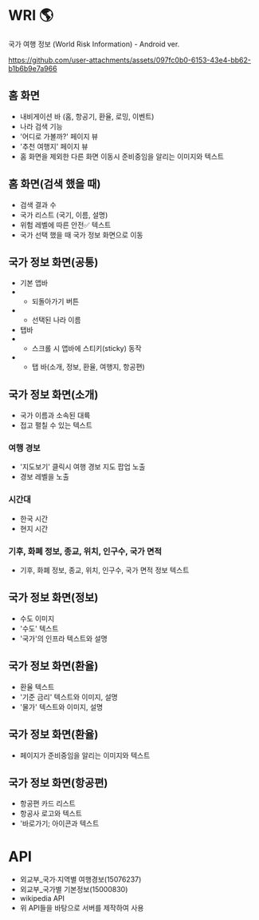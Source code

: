 # WRI 🌎

국가 여행 정보 (World Risk Information) - Android ver.

https://github.com/user-attachments/assets/097fc0b0-6153-43e4-bb62-b1b6b9e7a966

## 홈 화면
- 내비게이션 바 (홈, 항공기, 환율, 로밍, 이벤트)
- 나라 검색 기능
- '어디로 가볼까?' 페이지 뷰
- '추천 여행지' 페이지 뷰
- 홈 화면을 제외한 다른 화면 이동시 준비중임을 알리는 이미지와 텍스트

## 홈 화면(검색 했을 때)
- 검색 결과 수
- 국가 리스트 (국기, 이름, 설명)
- 위험 레벨에 따른 안전✅ 텍스트
- 국가 선택 했을 때 국가 정보 화면으로 이동

## 국가 정보 화면(공통)
- 기본 앱바
- - 되돌아가기 버튼
- - 선택된 나라 이름
- 탭바
- - 스크롤 시 앱바에 스티키(sticky) 동작
- - 탭 바(소개, 정보, 환율, 여행지, 항공편)

## 국가 정보 화면(소개)
- 국가 이름과 소속된 대륙
- 접고 펼칠 수 있는 텍스트
### 여행 경보
- '지도보기' 클릭시 여행 경보 지도 팝업 노출
- 경보 레벨을 노출
### 시간대
- 한국 시간
- 현지 시간
### 기후, 화폐 정보, 종교, 위치, 인구수, 국가 면적
- 기후, 화폐 정보, 종교, 위치, 인구수, 국가 면적 정보 텍스트

## 국가 정보 화면(정보)
- 수도 이미지
- '수도' 텍스트
- '국가'의 인프라 텍스트와 설명

## 국가 정보 화면(환율)
- 환율 텍스트
- '기준 금리' 텍스트와 이미지, 설명
- '물가' 텍스트와 이미지, 설명

## 국가 정보 화면(환율)
- 페이지가 준비중임을 알리는 이미지와 텍스트

## 국가 정보 화면(항공편)
- 항공편 카드 리스트
- 항공사 로고와 텍스트
- '바로가기; 아이콘과 텍스트

# API 
- 외교부_국가∙지역별 여행경보(15076237)
- 외교부_국가별 기본정보(15000830)
- wikipedia API
- 위 API들을 바탕으로 서버를 제작하여 사용